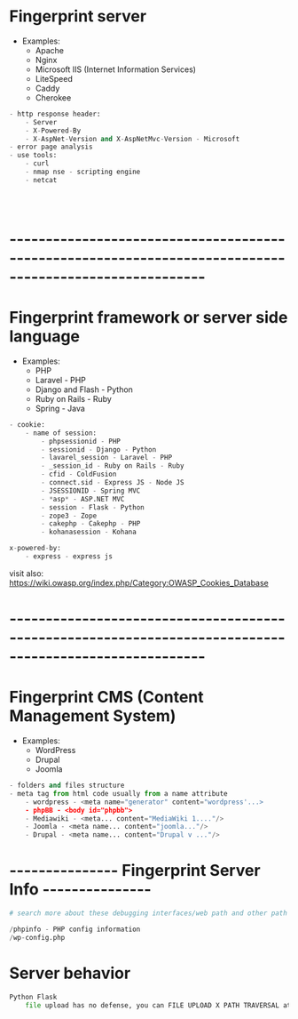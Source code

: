 
# Fingerprint server
- Examples:
	- Apache
	- Nginx
	- Microsoft IIS (Internet Information Services)
	- LiteSpeed
	- Caddy
	- Cherokee

```python
- http response header:
	- Server
	- X-Powered-By
	- X-AspNet-Version and X-AspNetMvc-Version - Microsoft
- error page analysis
- use tools:
	- curl
	- nmap nse - scripting engine
	- netcat





```


# -------------------------------------------------------------------------------------------------------


# Fingerprint framework or server side language
- Examples:
	- PHP
	- Laravel - PHP
	- Django and Flash - Python
	- Ruby on Rails - Ruby
	- Spring - Java

```python
- cookie:
	- name of session:
		- phpsessionid - PHP
		- sessionid - Django - Python
		- lavarel_session - Laravel - PHP
		- _session_id - Ruby on Rails - Ruby
		- cfid - ColdFusion
		- connect.sid - Express JS - Node JS
		- JSESSIONID - Spring MVC 
		- *asp* - ASP.NET MVC
		- session - Flask - Python
		- zope3 - Zope
		- cakephp - Cakephp - PHP
		- kohanasession - Kohana

x-powered-by:
	- express - express js


```

visit also:
https://wiki.owasp.org/index.php/Category:OWASP_Cookies_Database



# -------------------------------------------------------------------------------------------------------

# Fingerprint CMS (Content Management System)
- Examples:
	- WordPress
	- Drupal
	- Joomla

```python
- folders and files structure
- meta tag from html code usually from a name attribute
	- wordpress - <meta name="generator" content="wordpress'...>
	- phpBB - <body id="phpbb">
	- Mediawiki - <meta... content="MediaWiki 1...."/>
	- Joomla - <meta name... content="joomla..."/>
	- Drupal - <meta name... content="Drupal v ..."/>
```


# --------------- Fingerprint Server Info ---------------

```python
# search more about these debugging interfaces/web path and other path for other technologies

/phpinfo - PHP config information
/wp-config.php
```



# Server behavior
```python
Python Flask
	file upload has no defense, you can FILE UPLOAD X PATH TRAVERSAL attack






```


















